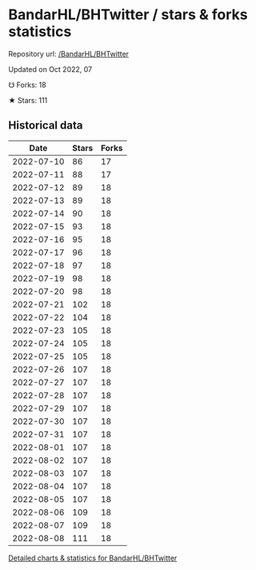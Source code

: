 # BandarHL/BHTwitter / stars & forks statistics

Repository url: [/BandarHL/BHTwitter](https://github.com/BandarHL/BHTwitter)

Updated on Oct 2022, 07

☋ Forks: 18

★ Stars: 111

## Historical data
| Date | Stars | Forks |
|------|-------|-------|
| 2022-07-10 | 86 | 17 | 
| 2022-07-11 | 88 | 17 | 
| 2022-07-12 | 89 | 18 | 
| 2022-07-13 | 89 | 18 | 
| 2022-07-14 | 90 | 18 | 
| 2022-07-15 | 93 | 18 | 
| 2022-07-16 | 95 | 18 | 
| 2022-07-17 | 96 | 18 | 
| 2022-07-18 | 97 | 18 | 
| 2022-07-19 | 98 | 18 | 
| 2022-07-20 | 98 | 18 | 
| 2022-07-21 | 102 | 18 | 
| 2022-07-22 | 104 | 18 | 
| 2022-07-23 | 105 | 18 | 
| 2022-07-24 | 105 | 18 | 
| 2022-07-25 | 105 | 18 | 
| 2022-07-26 | 107 | 18 | 
| 2022-07-27 | 107 | 18 | 
| 2022-07-28 | 107 | 18 | 
| 2022-07-29 | 107 | 18 | 
| 2022-07-30 | 107 | 18 | 
| 2022-07-31 | 107 | 18 | 
| 2022-08-01 | 107 | 18 | 
| 2022-08-02 | 107 | 18 | 
| 2022-08-03 | 107 | 18 | 
| 2022-08-04 | 107 | 18 | 
| 2022-08-05 | 107 | 18 | 
| 2022-08-06 | 109 | 18 | 
| 2022-08-07 | 109 | 18 | 
| 2022-08-08 | 111 | 18 | 


[Detailed charts & statistics for BandarHL/BHTwitter](https://reviewgithub.com/rep/BandarHL/BHTwitter)
